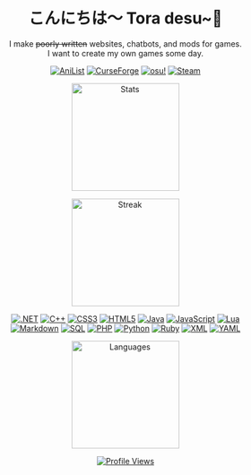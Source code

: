 <h1 align="center">こんにちは〜 Tora desu~🐯</h1>
<p align="center">I make <strike>poorly written</strike> websites, chatbots, and mods for games.<br />I want to create my own games some day.</p>

<p align="center">
  <!--a href=""><img alt="Discord" src="https://img.shields.io/badge/Discord-%235865F2?style=for-the-badge"></a-->
  <!--a href=""><img alt="Facebook" src="https://img.shields.io/badge/Facebook-%230866FF?style=for-the-badge"></a-->
  <!--a href=""><img alt="X(Twitter)" src="https://img.shields.io/badge/X(Twitter)-%23000000?style=for-the-badge"></a-->
  <!--a href=""><img alt="YouTube" src="https://img.shields.io/badge/YouTube-%23FF0000?style=for-the-badge"></a-->
  <!--a href=""><img alt="Twitch" src="https://img.shields.io/badge/Twitch-%239146FF?style=for-the-badge"></a-->
  <a href="https://anilist.co/user/Toranaado/"><img alt="AniList" src="https://img.shields.io/badge/AniList-%2302A9FF?style=for-the-badge"></a>
  <a href="https://www.curseforge.com/members/tehseph"><img alt="CurseForge" src="https://img.shields.io/badge/CurseForge-%23F16436?style=for-the-badge"></a>
  <!--a href=""><img alt="Modrinth" src="https://img.shields.io/badge/Modrinth-%2300AF5C?style=for-the-badge"></a-->
  <!--a href=""><img alt="Nexus" src="https://img.shields.io/badge/Nexus-%23E6832B?style=for-the-badge"></a-->
  <a href="https://osu.ppy.sh/users/1482744"><img alt="osu!" src="https://img.shields.io/badge/osu!-%23FF66AA?style=for-the-badge"></a>
  <a href="https://steamcommunity.com/id/tehseph/"><img alt="Steam" src="https://img.shields.io/badge/Steam-%23000000?style=for-the-badge"></a>
  <!--a href=""><img alt="Patreon" src="https://img.shields.io/badge/Patreon-%23000000?style=for-the-badge"></a-->
  <!--a href=""><img alt="PayPal" src="https://img.shields.io/badge/PayPal-%23003087?style=for-the-badge"></a-->
  <!--a href=""><img alt="Ko-fi" src="https://img.shields.io/badge/Ko--fi-%23FF5E5B?style=for-the-badge"></a-->
</p>

<p align="center">
  <a href="https://github.com/anuraghazra/github-readme-stats">
    <picture>
      <source media="(prefers-color-scheme: dark)" srcset="https://github-readme-stats.vercel.app/api?username=TehSeph&theme=github_dark&show_icons=true&rank_icon=github" />
      <source media="(prefers-color-scheme: light)" srcset="https://github-readme-stats.vercel.app/api?username=TehSeph&show_icons=true&rank_icon=github" />
      <img alt="Stats" src="https://github-readme-stats.vercel.app/api?username=TehSeph" height=192 />
    </picture>
  </a>
</p>

<p align="center">
  <a href="https://github.com/denvercoder1/github-readme-streak-stats">
    <picture>
      <source media="(prefers-color-scheme: dark)" srcset="https://github-readme-streak-stats.herokuapp.com?user=TehSeph&theme=github-dark-blue" />
      <source media="(prefers-color-scheme: light)" srcset="https://github-readme-streak-stats.herokuapp.com?user=TehSeph" />
      <img alt="Streak" src="https://github-readme-streak-stats.herokuapp.com?user=TehSeph" height=192 />
    </picture>
  </a>
</p>

<p align="center">
  <a href="https://github.com/TehSeph?tab=repositories&language=c%23&type=source"><img alt=".NET" src="https://img.shields.io/badge/.NET-%23512BD4?style=for-the-badge"></a>
  <a href="https://github.com/TehSeph?tab=repositories&language=c%2B%2B&type=source"><img alt="C++" src="https://img.shields.io/badge/C%2B%2B-%2300599C?style=for-the-badge"></a>
  <a href="https://github.com/TehSeph?tab=repositories&language=css&type=source"><img alt="CSS3" src="https://img.shields.io/badge/CSS3-%231572B6?style=for-the-badge"></a>
  <a href="https://github.com/TehSeph?tab=repositories&language=html&type=source"><img alt="HTML5" src="https://img.shields.io/badge/HTML5-%23E34F26?style=for-the-badge"></a>
  <a href="https://github.com/TehSeph?tab=repositories&language=java&type=source"><img alt="Java" src="https://img.shields.io/badge/Java-%230769AD?style=for-the-badge"></a>
  <a href="https://github.com/TehSeph?tab=repositories&language=javascript&type=source"><img alt="JavaScript" src="https://img.shields.io/badge/JavaScript-%23F7DF1E?style=for-the-badge"></a>
  <a href="https://github.com/TehSeph?tab=repositories&language=lua&type=source"><img alt="Lua" src="https://img.shields.io/badge/Lua-%232C2D72?style=for-the-badge"></a>
  <br />
  <a href="https://github.com/TehSeph?tab=repositories&language=markdown&type=source"><img alt="Markdown" src="https://img.shields.io/badge/Markdown-%23000000?style=for-the-badge"></a><!-- lol, irony -->
  <a href="https://github.com/TehSeph?tab=repositories&language=sql&type=source"><img alt="SQL" src="https://img.shields.io/badge/SQL-%234479A1?style=for-the-badge"></a>
  <a href="https://github.com/TehSeph?tab=repositories&language=php&type=source"><img alt="PHP" src="https://img.shields.io/badge/PHP-%23777BB4?style=for-the-badge"></a>
  <a href="https://github.com/TehSeph?tab=repositories&language=python&type=source"><img alt="Python" src="https://img.shields.io/badge/Python-%233776AB?style=for-the-badge"></a>
  <a href="https://github.com/TehSeph?tab=repositories&language=ruby&type=source"><img alt="Ruby" src="https://img.shields.io/badge/Ruby-%23CC342D?style=for-the-badge"></a>
  <a href="https://github.com/TehSeph?tab=repositories&language=xml&type=source"><img alt="XML" src="https://img.shields.io/badge/XML-%23005FAD?style=for-the-badge"></a>
  <a href="https://github.com/TehSeph?tab=repositories&language=yaml&type=source"><img alt="YAML" src="https://img.shields.io/badge/YAML-%23CB171E?style=for-the-badge"></a>
</p>

<p align="center">
  <a href="https://github.com/anuraghazra/github-readme-stats">
    <picture>
      <source media="(prefers-color-scheme: dark)" srcset="https://github-readme-stats.vercel.app/api/top-langs?username=TehSeph&theme=github_dark&layout=compact&show_icons=true" />
      <source media="(prefers-color-scheme: light)" srcset="https://github-readme-stats.vercel.app/api/top-langs?username=TehSeph&layout=compact&show_icons=true" />
      <img alt="Languages" src="https://github-readme-stats.vercel.app/api/top-langs?username=TehSeph" height=192 />
    </picture>
  </a>
</p>

<p align="center">
  <a href="https://github.com/antonkomarev/github-profile-views-counter"><img alt="Profile Views" src="https://komarev.com/ghpvc/?username=TehSeph&color=orange&style=for-the-badge" /></a>
</p>
